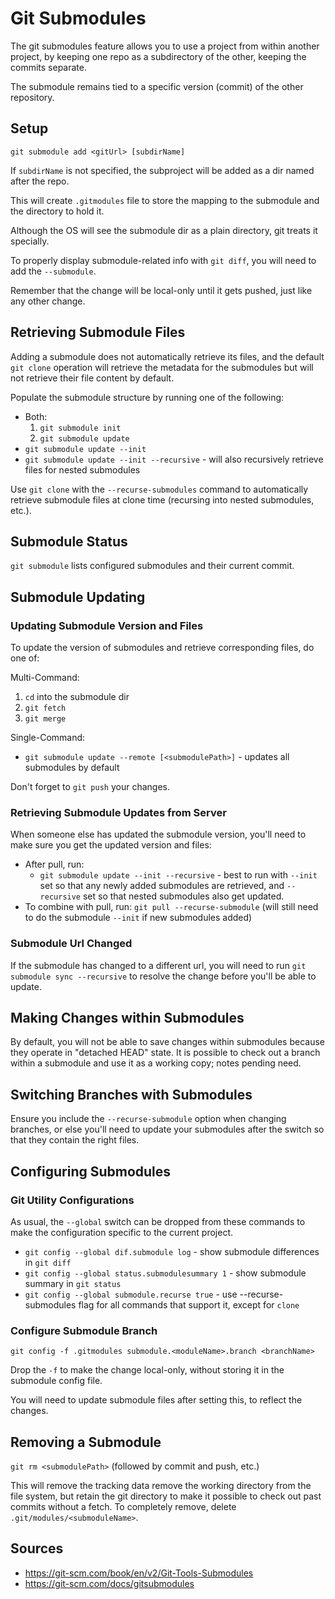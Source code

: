 # Git Submodules
The git submodules feature allows you to use a project from within another project, by keeping one repo as a subdirectory of the other, keeping the commits separate.

The submodule remains tied to a specific version (commit) of the other repository.

## Setup
`git submodule add <gitUrl> [subdirName]`

If `subdirName` is not specified, the subproject will be added as a dir named after the repo.

This will create `.gitmodules` file to store the mapping to the submodule and the directory to hold it.

Although the OS will see the submodule dir as a plain directory, git treats it specially.

To properly display submodule-related info with `git diff`, you will need to add the `--submodule`.

Remember that the change will be local-only until it gets pushed, just like any other change.

## Retrieving Submodule Files

Adding a submodule does not automatically retrieve its files, and the default `git clone` operation will retrieve the metadata for the submodules but will not retrieve their file content by default.

Populate the submodule structure by running one of the following:
* Both:
    1. `git submodule init`
    2. `git submodule update`
* `git submodule update --init`
* `git submodule update --init --recursive` - will also recursively retrieve files for nested submodules

Use `git clone` with the `--recurse-submodules` command to automatically retrieve submodule files at clone time (recursing into nested submodules, etc.).

## Submodule Status
`git submodule` lists configured submodules and their current commit.

## Submodule Updating

### Updating Submodule Version and Files
To update the version of submodules and retrieve corresponding files, do one of:

Multi-Command:
1. `cd` into the submodule dir
2. `git fetch`
3. `git merge`

Single-Command:
* `git submodule update --remote [<submodulePath>]` - updates all submodules by default

Don't forget to `git push` your changes.

### Retrieving Submodule Updates from Server
When someone else has updated the submodule version, you'll need to make sure you get the updated version and files:

* After pull, run:
    + `git submodule update --init --recursive` - best to run with `--init` set so that any newly added submodules are retrieved, and `--recursive` set so that nested submodules also get updated.
* To combine with pull, run: `git pull --recurse-submodule` (will still need to do the submodule `--init` if new submodules added)


### Submodule Url Changed
If the submodule has changed to a different url, you will need to run `git submodule sync --recursive` to resolve the change before you'll be able to update.


## Making Changes within Submodules
By default, you will not be able to save changes within submodules because they operate in "detached HEAD" state. It is possible to check out a branch within a submodule and use it as a working copy; notes pending need.

## Switching Branches with Submodules
Ensure you include the `--recurse-submodule` option when changing branches, or else you'll need to update your submodules after the switch so that they contain the right files.


## Configuring Submodules

### Git Utility Configurations
As usual, the `--global` switch can be dropped from these commands to make the configuration specific to the current project.

* `git config --global dif.submodule log` - show submodule differences in `git diff`
* `git config --global status.submodulesummary 1` - show submodule summary in `git status`
* `git config --global submodule.recurse true` - use --recurse-submodules flag for all commands that support it, except for `clone`

### Configure Submodule Branch
`git config -f .gitmodules submodule.<moduleName>.branch <branchName>`

Drop the `-f` to make the change local-only, without storing it in the submodule config file.

You will need to update submodule files after setting this, to reflect the changes.


## Removing a Submodule
`git rm <submodulePath>` (followed by commit and push, etc.)

This will remove the tracking data remove the working directory from the file system, but retain the git directory to make it possible to check out past commits without a fetch. To completely remove, delete `.git/modules/<submoduleName>`.


## Sources
* https://git-scm.com/book/en/v2/Git-Tools-Submodules
* https://git-scm.com/docs/gitsubmodules